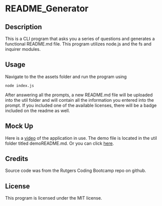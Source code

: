 # README_Generator

## Description

This is a CLI program that asks you a series of questions and generates a functional README.md file.  This program utilizes node.js and the fs and inquirer modules.

## Usage 

Navigate to the the assets folder and run the program using

```
node index.js
```

After answering all the prompts, a new README.md file will be uploaded into the util folder and will contain all the information you entered into the prompt.  If you included one of the available licenses, there will be a badge included on the readme as well. 

## Mock Up

Here is a [video](./Assets/demo/demo.webm) of the application in use.
The demo file is located in the util folder titled demoREADME.md.  Or you can click [here](./Assets/util/demoREADME.md).

## Credits

Source code was from the Rutgers Coding Bootcamp repo on github. 

## License

This program is licensed under the MIT license. 
